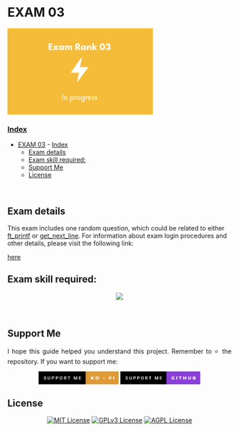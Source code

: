 # EXAM 03

<a href="https://github.com/f-corvaro/42.common_core/tree/main/exams/exam-03"><img align="center" src="https://github.com/f-corvaro/42.common_core/blob/main/exams/.extra/exam-03.png">

### Index

- [EXAM 03](#exam-03)
		- [Index](#index)
	- [Exam details](#exam-details)
	- [Exam skill required:](#exam-skill-required)
	- [Support Me](#support-me)
	- [License](#license)

<br>

## Exam details
<p align="justify">

This exam includes one random question, which could be related to either [ft_printf](https://github.com/f-corvaro/42.common_core/tree/main/exams/exam-03/ft_printf) or [get_next_line](https://github.com/f-corvaro/42.common_core/tree/main/exams/exam-03/gnl). For information about exam login procedures and other details, please visit the following link:

[here](https://github.com/f-corvaro/42.common_core/tree/main/exams)

## Exam skill required:
<p align="center">
  <a href="https://skillicons.dev">
    <img src="https://skillicons.dev/icons?i=git,c,vim" />
  </a>
</p>

<br>

## Support Me

<p align="justify">
I hope this guide helped you understand this project. Remember to ⭐ the repository.
If you want to support me:</p>

<p align="center">
<a href="https://ko-fi.com/fcorvaro"><img width="180" img align="center" src="https://github.com/f-corvaro/42.common_core/blob/main/.extra/support-me-ko-fi.svg"><alt=""></a>
<a href="https://github.com/sponsors/f-corvaro"><img width="180" img align="center" src="https://github.com/f-corvaro/42.common_core/blob/main/.extra/support-me-github.svg"><alt=""></a>

<br>

## License
<p align="center">
<a href="https://choosealicense.com/licenses/mit/"><img src="https://img.shields.io/badge/License-MIT-green.svg" alt="MIT License"></a>
<a href="https://opensource.org/licenses/"><img src="https://img.shields.io/badge/License-GPL%20v3-yellow.svg" alt="GPLv3 License"></a>
<a href="http://www.gnu.org/licenses/agpl-3.0"><img src="https://img.shields.io/badge/license-AGPL-blue.svg" alt="AGPL License"></a>
<br>

